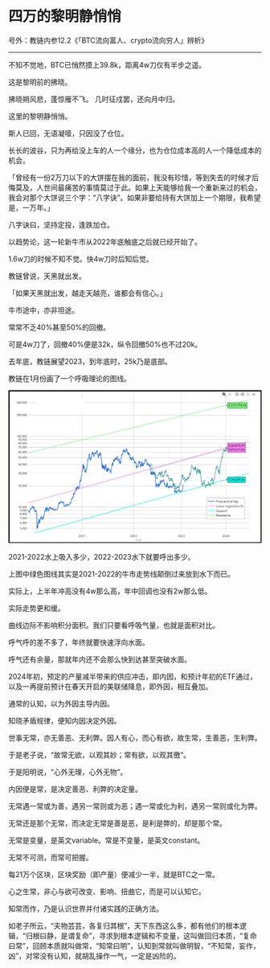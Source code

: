 # 四万的黎明静悄悄

号外：教链内参12.2《「BTC流向富人、crypto流向穷人」辨析》

* * *

不知不觉地，BTC已悄然摸上39.8k，距离4w刀仅有半步之遥。

这是黎明前的拂晓。

拂晓朔风悲，蓬惊雁不飞。
几时征戍罢，还向月中归。

这里的黎明静悄悄。

斯人已回，无语凝噎，只因没了仓位。

长长的波谷，只为再给没上车的人一个缘分，也为仓位成本高的人一个降低成本的机会。

「曾经有一份2万刀以下的大饼摆在我的面前，我没有珍惜，等到失去的时候才后悔莫及，人世间最痛苦的事情莫过于此。如果上天能够给我一个重新来过的机会，我会对那个大饼说三个字：“八字诀”。如果非要给持有大饼加上一个期限，我希望是，一万年。」

八字诀曰，坚持定投，逢跌加仓。

以趋势论，这一轮新牛市从2022年底触底之后就已经开始了。

1.6w刀的时候不知不觉。快4w刀时后知后觉。

教链曾说，天黑就出发。

「如果天黑就出发，越走天越亮，谁都会有信心。」

牛市途中，亦非坦途。

常常不乏40%甚至50%的回撤。

可是4w刀了，回撤40%便是32k，纵令回撤50%也不过20k。

去年底，教链展望2023，到年底时，25k乃是底部。

教链在1月份画了一个呼吸理论的图线。

![](2023-12-03-A01.png)

2021-2022水上吸入多少，2022-2023水下就要呼出多少。

上图中绿色图线其实是2021-2022的牛市走势线颠倒过来放到水下而已。

实际上，上半年冲高没有4w那么高，年中回调也没有2w那么低。

实际走势更和缓。

曲线边际不影响积分面积。我们只要看呼吸气量，也就是面积对比。

呼气呼的差不多了，年终就要快速浮向水面。

呼气还有余量，那就年内还不会那么快到达甚至突破水面。

2024年初，预定的产量减半带来的供应冲击，即内因，和预计年初的ETF通过，以及一再提前预计在春天开启的美联储降息，即外因，相互叠加。

通常的认知，以为外因主导内因。

知晓矛盾规律，便知内因决定外因。

世事无常，亦无善恶、无利弊。因人有心，而心有欲，故生常，生善恶，生利弊。

于是老子说，“故常无欲，以观其妙；常有欲，以观其徼”。

于是阳明说，“心外无理，心外无物”。

内因便是常，是决定善恶、利弊的决定量。

无常遇一常或为善，遇另一常则或为恶；遇一常或化为利，遇另一常则或化为弊。

无常还是那个无常，而决定无常是善是恶，是利是弊的，却是那个常。

无常是变量，是英文variable。常是不变量，是英文constant。

无常不可测，而常可把握。

每21万个区块，区块奖励（即产量）便减少一半，就是BTC之一常。

心之生常，非心与欲可改变、影响、扭曲它，而是可以认知它。

知常而作，乃是认识世界并付诸实践的正确方法。

如老子所云，“夫物芸芸，各复归其根”，天下东西这么多，都有他们的根本逻辑，“归根曰静，是谓复命”，寻求到根本逻辑和不变量，这叫做回归本质，“复命曰常”，回顾本质就叫做常，“知常曰明”，认知到常就叫做明智，“不知常，妄作，凶”，对常没有认知，就胡乱操作一气，一定是凶险的。


